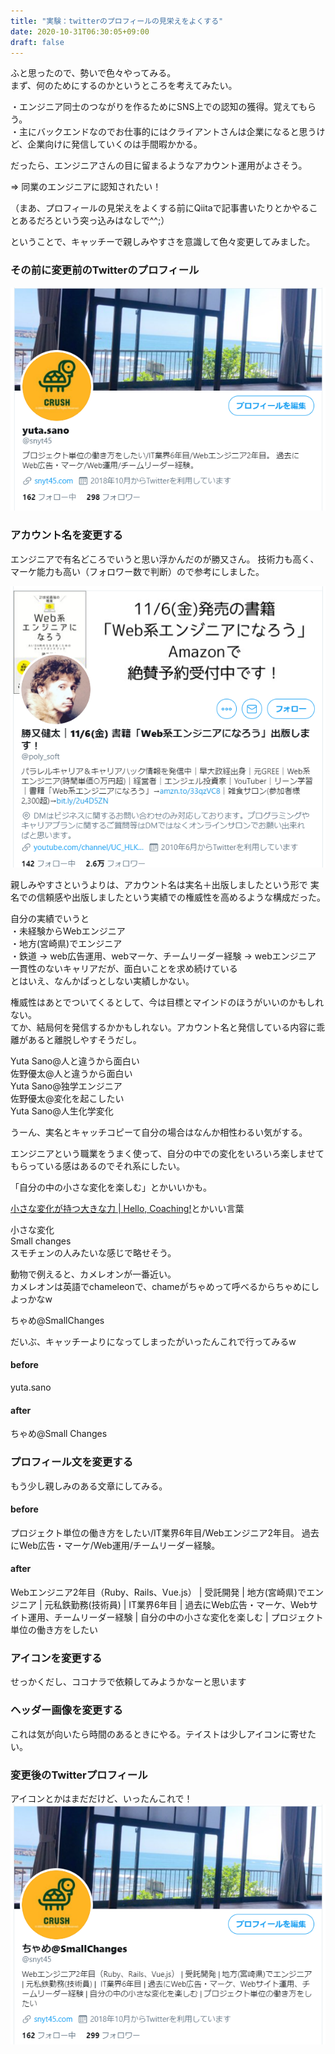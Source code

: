 ```yaml
---
title: "実験：twitterのプロフィールの見栄えをよくする"
date: 2020-10-31T06:30:05+09:00
draft: false
---
```


ふと思ったので、勢いで色々やってみる。  
まず、何のためにするのかというところを考えてみたい。

・エンジニア同士のつながりを作るためにSNS上での認知の獲得。覚えてもらう。  
・主にバックエンドなのでお仕事的にはクライアントさんは企業になると思うけど、企業向けに発信していくのは手間暇かかる。  

だったら、エンジニアさんの目に留まるようなアカウント運用がよさそう。

=> 同業のエンジニアに認知されたい！

（まあ、プロフィールの見栄えをよくする前にQiitaで記事書いたりとかやることあるだろという突っ込みはなしで^^;）

ということで、キャッチーで親しみやすさを意識して色々変更してみました。

### その前に変更前のTwitterのプロフィール

![Twitter_Profile](./tw-profile.png)

### アカウント名を変更する
エンジニアで有名どころでいうと思い浮かんだのが勝又さん。
技術力も高く、マーケ能力も高い（フォロワー数で判断）ので参考にしました。

![Twitter_Profile_katsumata](./tw-profile-katsumata.png)

親しみやすさというよりは、アカウント名は実名＋出版しましたという形で
実名での信頼感や出版しましたという実績での権威性を高めるような構成だった。

自分の実績でいうと  
・未経験からWebエンジニア  
・地方(宮崎県)でエンジニア  
・鉄道 → web広告運用、webマーケ、チームリーダー経験 → webエンジニア 一貫性のないキャリアだが、面白いことを求め続けている  
とはいえ、なんかぱっとしない実績しかない。

権威性はあとでついてくるとして、今は目標とマインドのほうがいいのかもしれない。  
てか、結局何を発信するかかもしれない。アカウント名と発信している内容に乖離があると離脱しやすそうだし。  

Yuta Sano@人と違うから面白い  
佐野優太@人と違うから面白い  
Yuta Sano@独学エンジニア  
佐野優太@変化を起こしたい  
Yuta Sano@人生化学変化  

うーん、実名とキャッチコピーて自分の場合はなんか相性わるい気がする。

エンジニアという職業をうまく使って、自分の中での変化をいろいろ楽しませてもらっている感はあるのでそれ系にしたい。

「自分の中の小さな変化を楽しむ」とかいいかも。


[小さな変化が持つ大きな力 \| Hello, Coaching\!](https://coach.co.jp/report/20190222.html)とかいい言葉

小さな変化  
Small changes  
スモチェンの人みたいな感じで略せそう。  

動物で例えると、カメレオンが一番近い。  
カメレオンは英語でchameleonで、chameがちゃめって呼べるからちゃめにしよっかなw  

ちゃめ@SmallChanges

だいぶ、キャッチーよりになってしまったがいったんこれで行ってみるw

#### before
yuta.sano

#### after
ちゃめ@Small Changes

### プロフィール文を変更する
もう少し親しみのある文章にしてみる。

#### before
プロジェクト単位の働き方をしたい/IT業界6年目/Webエンジニア2年目。 過去にWeb広告・マーケ/Web運用/チームリーダー経験。

#### after
Webエンジニア2年目（Ruby、Rails、Vue.js） | 受託開発 | 地方(宮崎県)でエンジニア | 元私鉄勤務(技術員) |  IT業界6年目 | 過去にWeb広告・マーケ、Webサイト運用、チームリーダー経験 | 自分の中の小さな変化を楽しむ | プロジェクト単位の働き方をしたい

### アイコンを変更する
せっかくだし、ココナラで依頼してみようかなーと思います

### ヘッダー画像を変更する
これは気が向いたら時間のあるときにやる。テイストは少しアイコンに寄せたい。

### 変更後のTwitterプロフィール

アイコンとかはまだだけど、いったんこれで！
![Twitter_Profile_after](./tw-profile-after.png)
